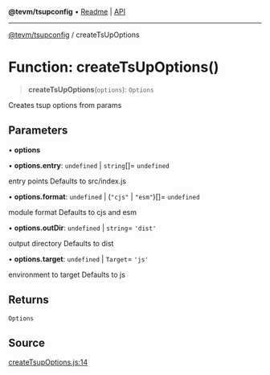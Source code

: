 **@tevm/tsupconfig** • [Readme](../README.md) \| [API](../globals.md)

***

[@tevm/tsupconfig](../README.md) / createTsUpOptions

# Function: createTsUpOptions()

> **createTsUpOptions**(`options`): `Options`

Creates tsup options from params

## Parameters

• **options**

• **options\.entry**: `undefined` \| `string`[]= `undefined`

entry points Defaults to src/index.js

• **options\.format**: `undefined` \| (`"cjs"` \| `"esm"`)[]= `undefined`

module format Defaults to cjs and esm

• **options\.outDir**: `undefined` \| `string`= `'dist'`

output directory Defaults to dist

• **options\.target**: `undefined` \| `Target`= `'js'`

environment to target Defaults to js

## Returns

`Options`

## Source

[createTsupOptions.js:14](https://github.com/evmts/tevm-monorepo/blob/main/configs/tsupconfig/src/createTsupOptions.js#L14)
